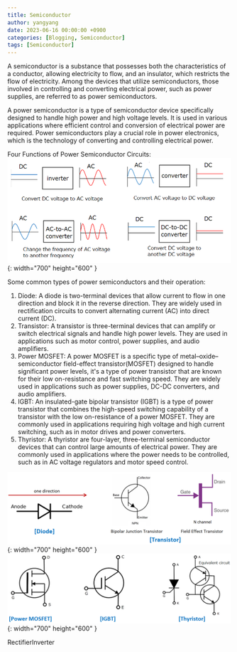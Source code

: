 ```yaml
---
title: Semiconductor
author: yangyang
date: 2023-06-16 00:00:00 +0900
categories: [Blogging, Semiconductor]
tags: [Semiconductor]
---
```


A semiconductor is a substance that possesses both the characteristics of a conductor, allowing electricity to flow, and an insulator, which restricts the flow of electricity. Among the devices that utilize semiconductors, those involved in controlling and converting electrical power, such as power supplies, are referred to as power semiconductors.

A power semiconductor is a type of semiconductor device specifically designed to handle high power and high voltage levels. It is used in various applications where efficient control and conversion of electrical power are required. Power semiconductors play a crucial role in power electronics, which is the technology of converting and controlling electrical power.

Four Functions of Power Semiconductor Circuits:
![img-description](/images/semi/ACDC.png){: width="700" height="600" }

Some common types of power semiconductors and their operation:
1. Diode: A diode is two-terminal devices that allow current to flow in one direction and block it in the reverse direction. They are widely used in rectification circuits to convert alternating current (AC) into direct current (DC).
2. Transistor: A transistor is three-terminal devices that can amplify or switch electrical signals and handle high power levels. They are used in applications such as motor control, power supplies, and audio amplifiers.
3. Power MOSFET: A power MOSFET is a specific type of metal–oxide–semiconductor field-effect transistor(MOSFET) designed to handle significant power levels, it's a type of power transistor that are known for their low on-resistance and fast switching speed. They are widely used in applications such as power supplies, DC-DC converters, and audio amplifiers.
4. IGBT: An insulated-gate bipolar transistor (IGBT) is a type of power transistor that combines the high-speed switching capability of a transistor with the low on-resistance of a power MOSFET. They are commonly used in applications requiring high voltage and high current switching, such as in motor drives and power converters.
5. Thyristor: A thyristor are four-layer, three-terminal semiconductor devices that can control large amounts of electrical power. They are commonly used in applications where the power needs to be controlled, such as in AC voltage regulators and motor speed control.

![img-description](/images/semi/semitypes1.png){: width="700" height="600" }
![img-description](/images/semi/semitypes2.png){: width="700" height="600" }

RectifierInverter